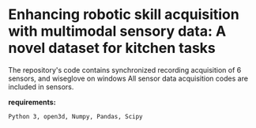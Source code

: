 # Enhancing robotic skill acquisition with multimodal sensory data: A novel dataset for kitchen tasks
The repository's code contains synchronized recording acquisition of 6 sensors, and wiseglove on windows
All sensor data acquisition codes are included in sensors.

**requirements:**

    Python 3, open3d, Numpy, Pandas, Scipy
